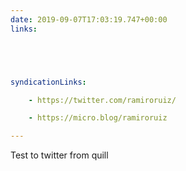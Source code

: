 ```yaml
---
date: 2019-09-07T17:03:19.747+00:00
links:





syndicationLinks:

    - https://twitter.com/ramiroruiz/

    - https://micro.blog/ramiroruiz

---
```


Test to twitter from quill
